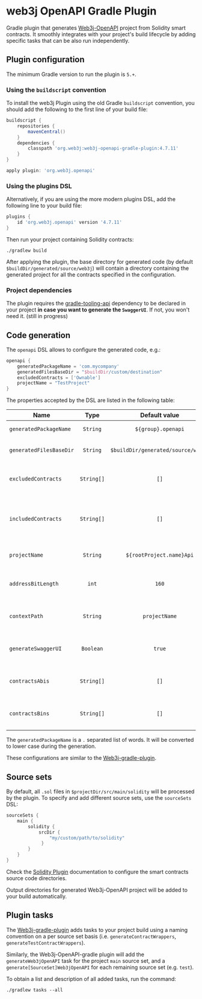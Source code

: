 web3j OpenAPI Gradle Plugin
============================

Gradle plugin that generates [Web3j-OpenAPI](https://github.com/web3j/web3j-openapi) project from Solidity smart contracts.
It smoothly integrates with your project's build lifecycle by adding specific tasks that can be also
run independently.

## Plugin configuration

The minimum Gradle version to run the plugin is `5.+`.

### Using the `buildscript` convention

To install the web3j Plugin using the old Gradle `buildscript` convention, you should add 
the following to the first line of your build file:

```groovy
buildscript {
    repositories {
        mavenCentral()
    }
    dependencies {
        classpath 'org.web3j:web3j-openapi-gradle-plugin:4.7.11'
    }
}

apply plugin: 'org.web3j.openapi'
```

### Using the plugins DSL

Alternatively, if you are using the more modern plugins DSL, add the following line to your 
build file:

```groovy
plugins {
    id 'org.web3j.openapi' version '4.7.11'
}
```

Then run your project containing Solidity contracts:

```
./gradlew build
```

After applying the plugin, the base directory for generated code (by default 
`$buildDir/generated/source/web3j`) will contain a directory containing the generated
project for all the contracts specified in the configuration.

### Project dependencies

The plugin requires the [gradle-tooling-api](https://docs.gradle.org/current/userguide/embedding.html) dependency to be declared in your project
**in case you want to generate the `SwaggerUI`**. If not, you won't need it.  (still in progress)


## Code generation

The `openapi` DSL allows to configure the generated code, e.g.:

```groovy
openapi {
    generatedPackageName = 'com.mycompany'
    generatedFilesBaseDir = "$buildDir/custom/destination"
    excludedContracts = ['Ownable']
    projectName = "TestProject"
}
```

The properties accepted by the DSL are listed in the following table: 

|  Name                   | Type       | Default value                       | Description |
|-------------------------|:----------:|:-----------------------------------:|-------------|
| `generatedPackageName`  | `String`   | `${group}.openapi`                  | Generated project package name. |
| `generatedFilesBaseDir` | `String`   | `$buildDir/generated/source/web3j`  | Generated Web3j-OpenAPI project output directory. |
| `excludedContracts`     | `String[]` | `[]`                                | Excluded contract names from Web3j-OpenAPI generation |
| `includedContracts`     | `String[]` | `[]`                                | Included contract names from Web3j-OpenAPI generation. Has preference over `excludedContracts`. |
| `projectName`           | `String`   | `${rootProject.name}Api`            | Generated Web3j-OpenAPI project name. |
| `addressBitLength`      | `int`      | `160`                               | Supported address length in bits, by default Ethereum addresses. |
| `contextPath`           | `String`   | `projectName`                       | Generated Web3j-OpenAPI context path `/{contextPath}/...`. |
| `generateSwaggerUI`     | `Boolean`  | `true`                              | Generate a [SwaggerUI](https://swagger.io/tools/swagger-ui/) along with the Web3j-OpenAPI project. |
| `contractsAbis`         | `String[]` | `[]`                                | Extra contracts ABIS to use for the Web3j-OpenAPI generation |
| `contractsBins`         | `String[]` | `[]`                                | Extra contracts BINs to use for the Web3j-OpenAPI generation |

The `generatedPackageName` is a `.` separated list of words. It will be converted to lower case during the generation.

These configurations are similar to the [Web3j-gradle-plugin](https://github.com/web3j/web3j-gradle-plugin).

## Source sets

By default, all `.sol` files in `$projectDir/src/main/solidity` will be processed by the plugin.
To specify and add different source sets, use the `sourceSets` DSL:

```groovy
sourceSets {
    main {
        solidity {
            srcDir { 
                "my/custom/path/to/solidity" 
             }
        }
    }
}
```

Check the [Solidity Plugin](https://github.com/web3j/solidity-gradle-plugin)
documentation to configure the smart contracts source code directories.

Output directories for generated Web3j-OpenAPI project
will be added to your build automatically.

## Plugin tasks

The [Web3j-gradle-plugin](https://github.com/web3j/web3j-gradle-plugin)
adds tasks to your project build using a naming convention on a per source set basis
(i.e. `generateContractWrappers`, `generateTestContractWrappers`).

Similarly, the Web3j-OpenAPI-gradle plugin will add the `generateWeb3jOpenAPI` task for the project `main`
source set, and a `generate[SourceSet]Web3jOpenAPI` for each remaining source set (e.g. `test`). 

To obtain a list and description of all added tasks, run the command:

```
./gradlew tasks --all
```

[web3j]: https://web3j.io/
